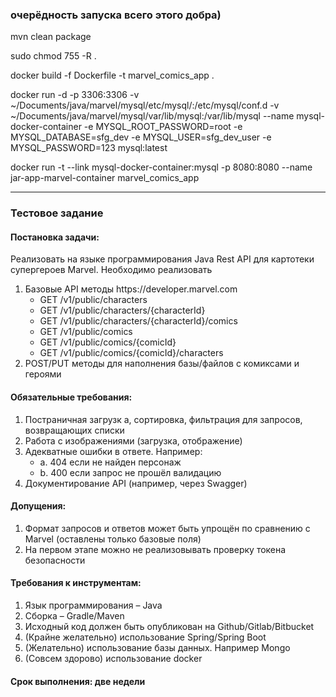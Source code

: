 <h3>очерёдность запуска всего этого добра)</h3>

mvn clean package

sudo chmod 755 -R .

docker build -f Dockerfile -t marvel_comics_app .

docker run -d -p 3306:3306 -v ~/Documents/java/marvel/mysql/etc/mysql/:/etc/mysql/conf.d -v ~/Documents/java/marvel/mysql/var/lib/mysql:/var/lib/mysql --name mysql-docker-container -e MYSQL_ROOT_PASSWORD=root -e MYSQL_DATABASE=sfg_dev -e MYSQL_USER=sfg_dev_user -e MYSQL_PASSWORD=123 mysql:latest

docker run -t --link mysql-docker-container:mysql -p 8080:8080 --name jar-app-marvel-container marvel_comics_app

<hr>

<h3>Тестовое задание</h3>
<h4>Постановка задачи:</h4>
<p>Реализовать на языке программирования Java Rest API для картотеки супергероев Marvel.
Необходимо реализовать</p>    
    <ol>
        <li>
          Базовые API методы https://developer.marvel.com
            <ul>
                <li>GET /v1/public/characters</li>
                <li>GET /v1/public/characters/{characterId}</li>
                <li>GET /v1/public/characters/{characterId}/comics</li>
                <li>GET /v1/public/comics</li>
                <li>GET /v1/public/comics/{comicId}</li>
                <li>GET /v1/public/comics/{comicId}/characters</li>
            </ul>
          </li>
        <li>
          POST/PUT методы для наполнения базы/файлов c комиксами и героями
        </li>
    </ol>
      
        
<h4>Обязательные требования:</h4>
    <ol>
        <li>Постраничная загрузк    а, сортировка, фильтрация для запросов, возвращающих списки</li>
        <li>Работа с изображениями (загрузка, отображение)</li>
        <li>Адекватные ошибки в ответе. Например:
             <ul>
                 <li>a. 404 если не найден персонаж</li>
                 <li>b. 400 если запрос не прошёл валидацию</li>
             </ul>
        </li>
        <li>Документирование API (например, через Swagger)</li>
    </ol>
        
<h4>Допущения:</h4>
<ol>
  <li>Формат запросов и ответов может быть упрощён по сравнению с Marvel (оставлены только базовые поля)</li>
  <li>На первом этапе можно не реализовывать проверку токена безопасности</li>
</ol>
    
<h4>Требования к инструментам:</h4>
    <ol>
        <li>Язык программирования – Java</li>
        <li>Сборка – Gradle/Maven</li>
        <li>Исходный код должен быть опубликован на Github/Gitlab/Bitbucket</li>
        <li>(Крайне желательно) использование Spring/Spring Boot</li>
        <li>(Желательно) использование базы данных. Например Mongo</li>
        <li>(Совсем здорово) использование docker</li>
    </ol>
<h4>Срок выполнения: две недели</h4>
